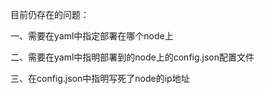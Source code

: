 目前仍存在的问题：

一、需要在yaml中指定部署在哪个node上

二、需要在yaml中指明部署到的node上的config.json配置文件

三、在config.json中指明写死了node的ip地址
